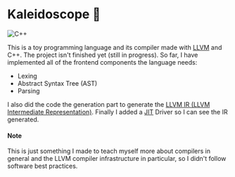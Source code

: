 # Kaleidoscope :telescope:
![C++](https://img.shields.io/badge/c++-%2300599C.svg?style=for-the-badge&logo=c%2B%2B&logoColor=white)

This is a toy programming language and its compiler made with [LLVM](https://llvm.org/) and C++. The project isn't finished yet (still in progress). So far, I have implemented all of the frontend components the language needs:
- Lexing
- Abstract Syntax Tree (AST)
- Parsing

I also did the code the generation part to generate the [LLVM IR (LLVM Intermediate Representation)](https://llvm.org/docs/LangRef.html). Finally I added a [JIT](https://en.wikipedia.org/wiki/Just-in-time_compilation) Driver so I can see the IR generated.

#### Note
This is just something I made to teach myself more about compilers in general and the LLVM compiler infrastructure in particular, so I didn't follow software best practices.



